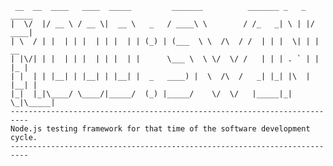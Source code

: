      __  __  ____   ____  _____         _______          _______ _   _  _____ 
    |  \/  |/ __ \ / __ \|  __ \   _   / ____\ \        / /_   _| \ | |/ ____|
    | \  / | |  | | |  | | |  | | (_) | (___  \ \  /\  / /  | | |  \| | |  __ 
    | |\/| | |  | | |  | | |  | |      \___ \  \ \/  \/ /   | | | . ` | | |_ |
    | |  | | |__| | |__| | |__| |  _   ____) |  \  /\  /   _| |_| |\  | |__| |
    |_|  |_|\____/ \____/|_____/  (_) |_____/    \/  \/   |_____|_| \_|\_____|
    --------------------------------------------------------------------------
    Node.js testing framework for that time of the software development cycle.
    --------------------------------------------------------------------------
